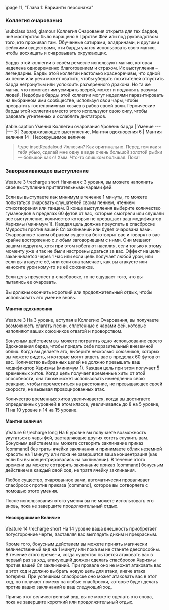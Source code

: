 \page 11, "Глава 1: Варианты персонажа"
### Коллегия очарования
\subclass bard, glamour
Коллегия Очарования открыта для тех бардов, чьё мастерство было взращено в Царстве Фей или под руководством того, кто проживал там. Обученные сатирами, эладринами, и другими фейскими существами, эти барды учатся использовать свою магию, чтобы восхищать и очаровывать окружающих.

Барды этой коллегии в своём ремесле используют магию, которая наделена одновременно благоговением и страхом. Их выступления – легендарны. Барды этой коллегии настолько красноречивы, что одной их песни или речи может хватить, чтобы убедить похитителей отпустить барда нетронутым или успокоить разъяренного дракона. Но та же магия, что помогает им усмирять зверей, может и подчинять разумы людей. Недобрые барды этой коллегии могут неделями паразитировать на выбранном ими сообществе, используя свои чары, чтобы превратить гостеприимных хозяев в рабов своей воли. Героические барды этой коллегии вместо этого используют свою силу, чтобы радовать угнетенных и ослаблять диктаторов.

\table.caption Умения Коллегии очарования
Уровень барда | Умение
---|---
3 | Завораживающее выступление, Мантия вдохновения
6 | Мантия величия
14 | Несокрушимое величие

> \type insetReadaloud
> Иллюзии? Как оригинально. Перед тем как я тебя убью, сделай мне одну в виде очень большой золотой рыбки — большой как я! Хмм. Что-то слишком большая. Пока!

### Завораживающее выступление
\feature 3
\recharge short
Начиная с 3 уровня, вы можете наполнить свое выступление притягательными чарами фей.

Если вы выступаете как минимум в течение 1 минуты, то можете попытаться очаровать слушателей своим пением, чтением стихотворения или танцем. В конце выступления выберите количество гуманоидов в пределах 60 футов от вас, которые смотрели или слушали все выступление, количество которых не превышает ваш модификатор Харизмы (минимум 1). Каждая цель должна преуспеть в спасброске Мудрости против вашей Сл заклинаний или будет очарована вами. Очарованные таким образом существа боготворят вас и говорят о вас крайне восторженно с любым заговорившим с ними. Они мешают вашим недругам, хотя при этом избегают насилия, если только к этому моменту уже и так не были настроены драться за вас. Эффект на цели заканчивается через 1 час или если цель получает любой урон, или если вы атакуете её, или если она замечает, как вы атакуете или наносите урон кому-то из её союзников.

Если цель преуспеет в спасброске, то не ощущает того, что вы пытались ее очаровать.

Вы должны окончить короткий или продолжительный отдых, чтобы использовать это умение вновь.

#### Мантия вдохновения
\feature 3
На 3 уровне, вступая в Коллегию Очарования, вы получаете возможность слагать песни, сплетённые с чарами фей, которые наполняют ваших союзников отвагой и проворством.

Бонусным действием вы можете потратить одно использование своего Вдохновения барда, чтобы придать себе поразительный внеземной облик. Когда вы делаете это, выберите несколько союзников, которых вы можете видеть, и которые могут видеть вас в пределах 60 футов от вас. Количество выбранных целей не должно превышать ваш модификатор Харизмы (минимум 1). Каждая цель при этом получает 5 временных хитов. Когда цель получает временные хиты от этой способности, она также может использовать немедленно свою реакцию, чтобы переместиться на расстояние, не превышающее своей скорости, не вызывая провоцированных атак.

Количество временных хитов увеличивается, когда вы достигаете определенных уровней в этом классе, увеличиваясь до 8 на 5 уровне, 11 на 10 уровне и 14 на 15 уровне.

#### Мантия величия
\feature 6
\recharge long
На 6 уровне вы получаете возможность укутаться в чары фей, заставляющие других хотеть служить вам. Бонусным действием вы можете сотворить заклинание приказ [command] без траты ячейки заклинания и принимаете облик неземной красоты на 1 минуту или пока не завершится ваша концентрация (как если бы вы концентрировались на заклинании). В течение этого времени вы можете сотворять заклинание приказ [command] бонусным действием в каждый свой ход, не тратя ячейку заклинания.

Любое существо, очарованное вами, автоматически проваливает спасбросок против приказа [command], которое вы сотворяете с помощью этого умения.

После использования этого умения вы не можете использовать его вновь, пока не завершите продолжительный отдых.

#### Несокрушимое Величие
\feature 14
\recharge short
На 14 уровне ваша внешность приобретает потусторонние черты, заставляя вас выглядеть диким и прекрасным.

Кроме того, бонусным действием вы можете принять магически величественный вид на 1 минуту или пока вы не станете дееспособны. В течение этого времени, когда существо пытается атаковать вас в первый раз за ход, атакующий должен сделать спасбросок Харизмы против вашей Сл заклинаний. При провале оно не может атаковать вас в этот ход и должно выбрать новую цель для атаки, иначе атака потеряна. При успешном спасброске оно может атаковать вас в этот ход, но получает помеху на любые спасброски, которые будет делать против ваших заклинаний в ваш следующий ход.

Приняв этот величественный вид, вы не можете сделать это снова, пока не завершите короткий или продолжительный отдых.
